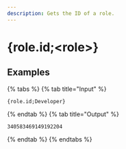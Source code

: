 ```yaml
---
description: Gets the ID of a role.
---
```

# {role.id;&lt;role>}
## Examples
{% tabs %}
{% tab title="Input" %}
```text
{role.id;Developer}
```
{% endtab %}
{% tab title="Output" %}
```text
340583469149192204
```
{% endtab %}
{% endtabs %}